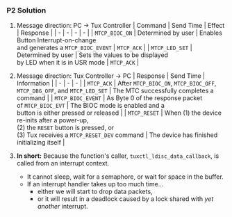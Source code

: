 ### P2 Solution

1. Message direction: PC -> Tux Controller
    | Command | Send Time | Effect | Response |
    | - | - | - | - |
    | `MTCP_BIOC_ON` | Determined by user | Enables Button Interrupt-on-change<br> and generates a `MTCP_BIOC_EVENT` | `MTCP_ACK` |
    | `MTCP_LED_SET` | Determined by user | Sets the values to be displayed<br>by LED when it is in USR mode | `MTCP_ACK` |

2. Message direction: Tux Controller -> PC
    | Response | Send Time | Information |
    | - | - | - |
    | `MTCP_ACK` | After `MTCP_BIOC_ON`, `MTCP_BIOC_OFF`,<br>`MTCP_DBG_OFF`, and `MTCP_LED_SET` | The MTC successfully completes a command |
    | `MTCP_BIOC_EVENT` | As Byte 0 of the response packet<br>of `MTCP_BIOC_EVT` | The BIOC mode is enabled and a<br>button is either pressed or released |
    | `MTCP_RESET` | When (1) the device re-inits after a power-up,<br>(2) the `RESET` button is pressed, or<br>(3) Tux receives a `MTCP_RESET_DEV` command | The device has finished initializing itself |

3. **In short:** Because the function's caller, `tuxctl_ldisc_data_callback`, is called from an interrupt context. 
    - It cannot sleep, wait for a semaphore, or wait for space in the buffer.
    - If an interrupt handler takes up too much time...
        - either we will start to drop data packets,
        - or it will result in a deadlock caused by a lock shared with *yet another* interrupt.
